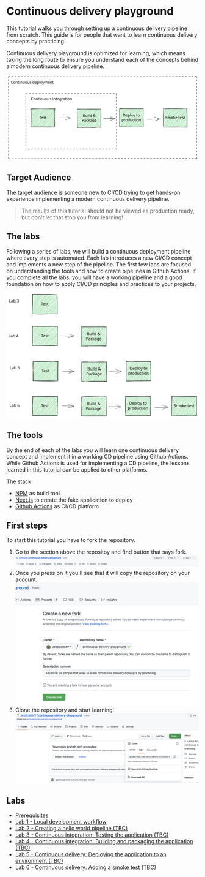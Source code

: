 # Continuous delivery playground

This tutorial walks you through setting up a continuous delivery pipeline from scratch. This guide is for people that want to learn continuous delivery concepts by practicing.

Continuous delivery playground is optimized for learning, which means taking the long route to ensure you understand each of the concepts behind a modern continuous delivery pipeline.

![Complete pipeline](docs/images/complete-pipeline.svg "Complete Pipeline")

## Target Audience
The target audience is someone new to CI/CD trying to get hands-on experience implementing a modern continuous delivery pipeline.
> The results of this tutorial should not be viewed as production ready, but don't let that stop you from learning!


## The labs
Following a series of labs, we will build a continuous deployment pipeline where every step is automated. Each lab introduces a new CI/CD concept and implements a new step of the pipeline. The first few labs are focused on understanding the tools and how to create pipelines in Github Actions. If you complete all the labs, you will have a working pipeline and a good foundation on how to apply CI/CD principles and practices to your projects.

![Step by step](docs/images/lab-steps.svg "Step by step")

## The tools

By the end of each of the labs you will learn one continuous delivery concept and implement it in a working CD pipeline using Github Actions. While Github Actions is used for implementing a CD pipeline, the lessons learned in this tutorial can be applied to other platforms.

The stack:

- [NPM](https://www.npmjs.com/) as build tool
- [Next.js](https://nextjs.org/) to create the fake application to deploy
- [Github Actions](https://docs.github.com/en/actions/) as CI/CD platform

## First steps
To start this tutorial you have to fork the repository.
1. Go to the section above the repositoy and find button that says fork.
![Fork Button](docs/images/fork-button.png?raw=true "Fork Button")
2. Once you press on it you'll see that it will copy the repository on your account.
![Fork](docs/images/fork.png?raw=true "Fork")
3. Clone the repository and start learning!
![Clone](docs/images/clone.png?raw=true "Clone")

## Labs

- [Prerequisites](docs/00-prerequisites.md)
- [Lab 1 - Local development workflow](docs/01-local-development.md)
- [Lab 2 - Creating a hello world pipeline (TBC) ](docs/tbd.md)
- [Lab 3 - Continuous integration: Testing the application (TBC) ](docs/tbd.md)
- [Lab 4 - Continuous integration: Building and packaging the application (TBC) ](docs/tbd.md)
- [Lab 5 - Continuous delivery: Deploying the application to an environment (TBC) ](docs/tbd.md)
- [Lab 6 - Continuous delivery: Adding a smoke test (TBC) ](docs/tbd.md)
